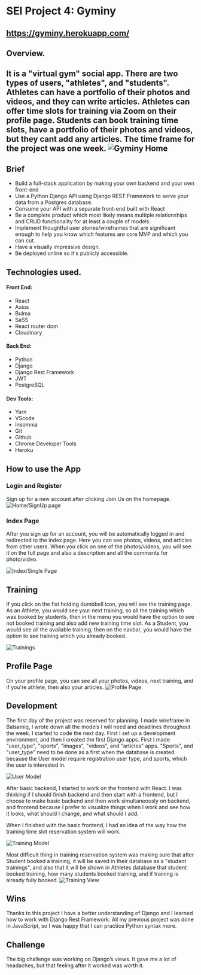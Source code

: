 # SEI Project 4: Gyminy
## https://gyminy.herokuapp.com/
## **Overview.**
It is a "virtual gym" social app. There are two types of users, "athletes", and "students".
Athletes can have a portfolio of their photos and videos, and they can write articles. Athletes can offer time slots for training via Zoom on their profile page. Students can book training time slots, have a portfolio of their photos and videos, but they cant add any articles.
The time frame for the project was one week.
![Gyminy Home](readmeImages/home.png)
-------------------------
## Brief
* Build a full-stack application by making your own backend and your own front-end
* Use a Python Django API using Django REST Framework to serve your data from a Postgres database.
* Consume your API with a separate front-end built with React
* Be a complete product which most likely means multiple relationships and CRUD functionality for at least a couple of models.
* Implement thoughtful user stories/wireframes that are significant enough to help you know which features are core MVP and which you can cut.
* Have a visually impressive design.
* Be deployed online so it's publicly accessible.
<!-- ## Get Started
* **Clone** or download the repo
* **pipenv** to install Python packages
* **python manage.py loaddata images/seeds.json** to load filters from the database
* **cd frontend** to go to the frontend directory
* **yarn** to install frontend dependencies
* **yarn build**
* go back to main directory and run **python manage.py runserver** to start the app
 -->
## **Technologies used.**
#### Front End:
* React
* Axios
* Bulma
* SaSS
* React router dom
* Cloudinary
#### Back End:
* Python
* Django
* Django Rest Framework
* JWT
* PostgreSQL
#### Dev Tools:
* Yarn
* VScode
* Insomnia
* Git
* Github
* Chrome Developer Tools
* Heroku
## How to use the App
### Login and  Register
Sign up for a new account after clicking Join Us on the homepage.
![Home/SignUp page](readmeImages/register.png)
### Index Page
After you sign up for an account, you will be automatically logged in and redirected to the index page. Here you can see photos, videos, and articles from other users.
When you click on one of the photos/videos, you will see it on the full page and also a description and all the comments for photo/video.
 
![Index/Single Page](readmeImages/single.png)
 
## Training
If you click on the fist holding dumbbell icon, you will see the training page. As an Athlete, you would see your next training, so all the training which was booked by students, then in the menu you would have the option to see not booked training and also add new training time slot.
As a Student, you would see all the available training, then on the navbar, you would have the option to see training which you already booked.
 
![Trainings](readmeImages/singleTraining.png)
 
## Profile Page
On your profile page, you can see all your photos, videos, next training, and if you're athlete, then also your articles.
![Profile Page](readmeImages/profile.png)
## Development
The first day of the project was reserved for planning. I made wireframe in Balsamiq, I wrote down all the models I will need and deadlines throughout the week.
I started to code the next day. First I set up a development environment, and then I created the first Django apps.
First I made "user_type", "sports", "images", "videos", and "articles" apps.
"Sports", and "user_type" need to be done as a first when the database is created because the User model require registration user type, and sports, which the user is interested in.
 
![User Model](readmeImages/userModel.png)
 
After basic backend, I started to work on the frontend with React. I was thinking if I should finish backend and then start with a frontend, but I choose to make basic backend and then work simultaneously on backend, and frontend because I prefer to visualize things when I work and see how it looks, what should I change, and what should I add.
 
When I finished with the basic frontend, I had an idea of the way how the training time slot reservation system will work.
 
![Training Model](readmeImages/trainingModel.png)
 
Most difficult thing in training reservation system was making sure that after Student booked a training, it will be saved in their database as a "student trainings", and also that it will be shown in Athletes database that student booked training, how many students booked training, and if training is already fully booked.
 ![Training View](readmeImages/trainingView.png)
 
## Wins
Thanks to this project I have a better understanding of Django and I learned how to work with Django Rest Framework. All my previous project was done in JavaScript, so I was happy that I can practice Python syntax more.
## Challenge
The big challenge was working on Django’s views. It gave me a lot of headaches, but that feeling after it worked was worth it.
